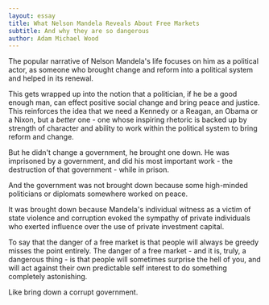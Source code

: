 ```yaml
---
layout: essay
title: What Nelson Mandela Reveals About Free Markets
subtitle: And why they are so dangerous
author: Adam Michael Wood
---
```


The popular narrative of Nelson Mandela's life focuses on him as a political actor, as someone who brought change and reform into a political system and helped in its renewal.  
 
This gets wrapped up into the notion that a politician, if he be a good enough man, can effect positive social change and bring peace and justice. This reinforces the idea that we need a Kennedy or a Reagan, an Obama or a Nixon, but a <em>better</em> one - one whose inspiring rhetoric is backed up by strength of character and ability to work within the political system to bring reform and change.  
 
But he didn't change a government, he brought one down. He was imprisoned by a government, and did his most important work - the destruction of that government - while in prison.  
  
And the government was not brought down because some high-minded politicians or diplomats somewhere worked on peace.  
 
It was brought down because Mandela's individual witness as a victim of state violence and corruption evoked the sympathy of private individuals who exerted influence over the use of private investment capital.  
  
To say that the danger of a free market is that people will always be greedy misses the point entirely. The danger of a free market - and it is, truly, a dangerous thing - is that people will sometimes surprise the hell of you, and will act against their own predictable self interest to do something completely astonishing.  
  
Like bring down a corrupt government.